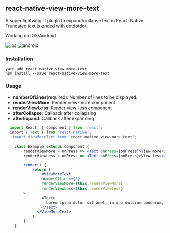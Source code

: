 ## react-native-view-more-text

A super lightweight plugin to expand/collapse text in React-Native. Truncated text is ended with dotdotdot.

Working on IOS/Android

![ios](https://raw.githubusercontent.com/guilhermepontes/react-native-view-more-text/master/ios.gif)
![android](https://raw.githubusercontent.com/guilhermepontes/react-native-view-more-text/master/android.gif)

### Installation

```
yarn add react-native-view-more-text
npm install --save react-native-view-more-text
```

### Usage

- **numberOfLines**(required): Number of lines to be displayed.
- **renderViewMore**: Render view-more component
- **renderViewLess**: Render view-less component
- **afterCollapse**: Callback after collapsing
- **afterExpand**: Callback after expanding

```jsx
  import React, { Component } from 'react';
  import { Text } from 'react-native';
  'import ViewMoreText from 'react-native-view-more-text';

	class Example extends Component {
		renderViewMore = onPress => <Text onPress={onPress}>View more</Text>
		renderViewLess = onPress => <Text onPress={onPress}>View less</Text>

		render() {
			return (
				<ViewMoreText
			    numberOfLines={3}
			    renderViewMore={this.renderViewMore}
			    renderViewLess={this.renderViewLess}
        >
			    <Text>
			      Lorem ipsum dolor sit amet, in quo dolorum ponderum, nam veri molestie constituto eu. Eum enim tantas sadipscing ne, ut omnes malorum nostrum cum. Errem populo qui ne, ea ipsum antiopam definitionem eos.
			    </Text>
			  </ViewMoreText>
			)
		}
	}
```
